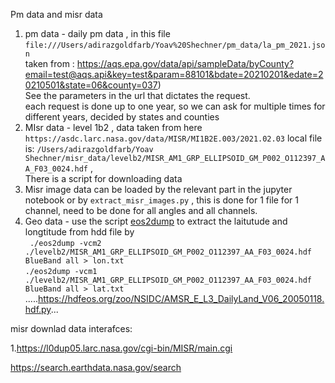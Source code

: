 Pm data and misr data

1. pm data - daily pm data , in this file  
`file:///Users/adirazgoldfarb/Yoav%20Shechner/pm_data/la_pm_2021.json`  
taken from : https://aqs.epa.gov/data/api/sampleData/byCounty?email=test@aqs.api&key=test&param=88101&bdate=20210201&edate=20210501&state=06&county=037)  
See the parameters in the url that dictates the request.  
    each request is done up to one year, so we can ask for multiple times for different years, decided by states and counties
2. MIsr data - level 1b2 , data taken from here `https://asdc.larc.nasa.gov/data/MISR/MI1B2E.003/2021.02.03`
local file is: `/Users/adirazgoldfarb/Yoav Shechner/misr_data/levelb2/MISR_AM1_GRP_ELLIPSOID_GM_P002_O112397_AA_F03_0024.hdf` ,   
There is a script for downloading data
3. Misr image data can be loaded by the relevant part in the jupyter notebook or by `extract_misr_images.py` , 
this is done for 1 file for 1 channel, need to be done for all angles and all channels.
4. Geo data - use the script [eos2dump](https://hdfeos.org/software/eosdump.php) to extract the laitutude and longtitude from hdd file by   
``` ./eos2dump -vcm2 ./levelb2/MISR_AM1_GRP_ELLIPSOID_GM_P002_O112397_AA_F03_0024.hdf BlueBand all > lon.txt```  
```./eos2dump -vcm1 ./levelb2/MISR_AM1_GRP_ELLIPSOID_GM_P002_O112397_AA_F03_0024.hdf BlueBand all > lat.txt```
.....https://hdfeos.org/zoo/NSIDC/AMSR_E_L3_DailyLand_V06_20050118.hdf.py...

misr downlad data interafces:

1.https://l0dup05.larc.nasa.gov/cgi-bin/MISR/main.cgi

https://search.earthdata.nasa.gov/search